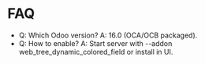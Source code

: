 # FAQ

- Q: Which Odoo version? A: 16.0 (OCA/OCB packaged).
- Q: How to enable? A: Start server with --addon web_tree_dynamic_colored_field or install in UI.
